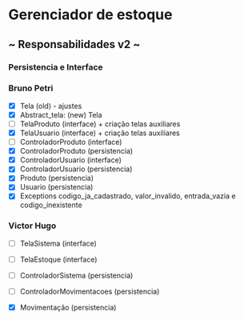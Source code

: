 # Gerenciador de estoque

## ~ Responsabilidades v2 ~
### Persistencia e Interface

### Bruno Petri
- [x] Tela (old) - ajustes
- [x] Abstract_tela: (new) Tela
- [ ] TelaProduto (interface) + criação telas auxiliares
- [x] TelaUsuario (interface) + criação telas auxiliares
- [ ] ControladorProduto (interface)
- [x] ControladorProduto (persistencia)
- [x] ControladorUsuario (interface)
- [x] ControladorUsuario (persistencia)
- [x] Produto (persistencia)
- [x] Usuario (persistencia)
- [x] Exceptions codigo_ja_cadastrado, valor_invalido, entrada_vazia e codigo_inexistente

### Victor Hugo
- [ ] TelaSistema (interface)
- [ ] TelaEstoque (interface)
- [ ] ControladorSistema (persistencia)
- [ ] ControladorMovimentacoes (persistencia)
- [x] Movimentação (persistencia)

